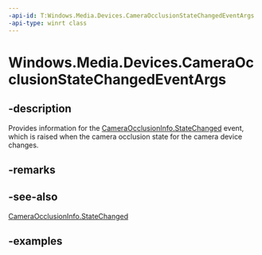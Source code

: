 ```yaml
---
-api-id: T:Windows.Media.Devices.CameraOcclusionStateChangedEventArgs
-api-type: winrt class
---
```


# Windows.Media.Devices.CameraOcclusionStateChangedEventArgs

<!--
public sealed class CameraOcclusionStateChangedEventArgs
-->


## -description

Provides information for the [CameraOcclusionInfo.StateChanged](cameraocclusioninfo_statechanged.md) event, which is raised when the camera occlusion state for the camera device changes.

## -remarks

## -see-also

[CameraOcclusionInfo.StateChanged](cameraocclusioninfo_statechanged.md)

## -examples


